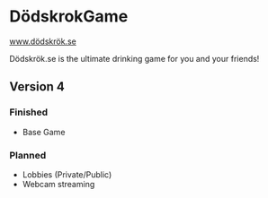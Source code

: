 # DödskrokGame
www.dödskrök.se

Dödskrök.se is the ultimate drinking game for you and your friends!

## Version 4

### Finished
  * Base Game

### Planned
  * Lobbies (Private/Public)
  * Webcam streaming
  
